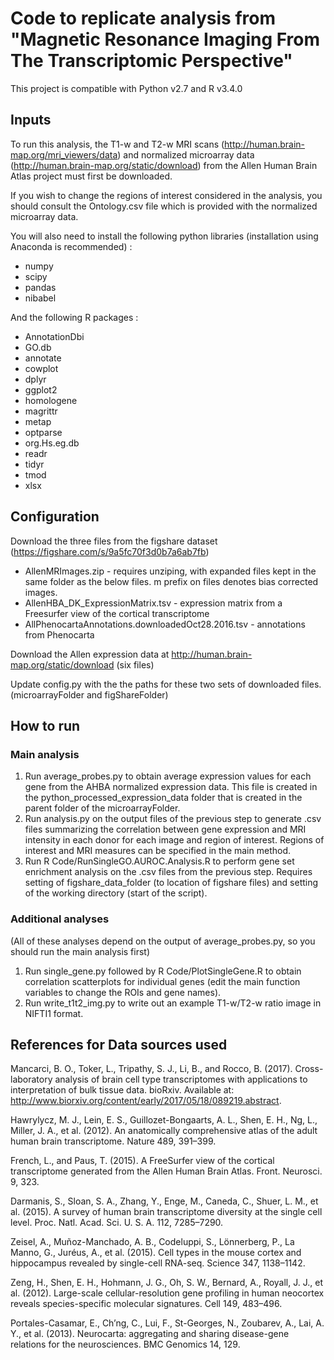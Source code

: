 # Code to replicate analysis from "Magnetic Resonance Imaging From The Transcriptomic Perspective"

This project is compatible with Python v2.7 and R v3.4.0

## Inputs 

To run this analysis, the T1-w and T2-w MRI scans (http://human.brain-map.org/mri_viewers/data) and normalized microarray data (http://human.brain-map.org/static/download) from the Allen Human Brain Atlas project must first be downloaded.

If you wish to change the regions of interest considered in the analysis, you should consult the Ontology.csv file which is provided with the normalized microarray data.

You will also need to install the following python libraries (installation using Anaconda is recommended) : 

* numpy
* scipy
* pandas
* nibabel

And the following R packages :

* AnnotationDbi
* GO.db
* annotate
* cowplot
* dplyr
* ggplot2
* homologene
* magrittr
* metap
* optparse
* org.Hs.eg.db
* readr
* tidyr
* tmod
* xlsx

## Configuration 

Download the three files from the figshare dataset (https://figshare.com/s/9a5fc70f3d0b7a6ab7fb)
* AllenMRImages.zip - requires unziping, with expanded files kept in the same folder as the below files. m prefix on files denotes bias corrected images.
* AllenHBA_DK_ExpressionMatrix.tsv - expression matrix from a Freesurfer view of the cortical transcriptome
* AllPhenocartaAnnotations.downloadedOct28.2016.tsv - annotations from Phenocarta

Download the Allen expression data at http://human.brain-map.org/static/download  (six files)

Update config.py with the the paths for these two sets of downloaded files. (microarrayFolder and figShareFolder)

## How to run

### Main analysis

1. Run average_probes.py to obtain average expression values for each gene from the AHBA normalized expression data. This file is created in the python_processed_expression_data folder that is created in the parent folder of the microarrayFolder. 
2. Run analysis.py on the output files of the previous step to generate .csv files summarizing the correlation between gene expression and MRI intensity in each donor for each image and region of interest. Regions of interest and MRI measures can be specified in the main method. 
3. Run R Code/RunSingleGO.AUROC.Analysis.R to perform gene set enrichment analysis on the .csv files from the previous step. Requires setting of figshare_data_folder (to location of figshare files) and setting of the working directory (start of the script).

### Additional analyses

(All of these analyses depend on the output of average_probes.py, so you should run the main analysis first)

1. Run single_gene.py followed by R Code/PlotSingleGene.R to obtain correlation scatterplots for individual genes (edit the main function variables to change the ROIs and gene names).
2. Run write_t1t2_img.py to write out an example T1-w/T2-w ratio image in NIFTI1 format.


## References for Data sources used

Mancarci, B. O., Toker, L., Tripathy, S. J., Li, B., and Rocco, B. (2017). Cross-laboratory analysis of brain cell type transcriptomes with applications to interpretation of bulk tissue data. bioRxiv. Available at: http://www.biorxiv.org/content/early/2017/05/18/089219.abstract.

Hawrylycz, M. J., Lein, E. S., Guillozet-Bongaarts, A. L., Shen, E. H., Ng, L., Miller, J. A., et al. (2012). An anatomically comprehensive atlas of the adult human brain transcriptome. Nature 489, 391–399.

French, L., and Paus, T. (2015). A FreeSurfer view of the cortical transcriptome generated from the Allen Human Brain Atlas. Front. Neurosci. 9, 323.

Darmanis, S., Sloan, S. A., Zhang, Y., Enge, M., Caneda, C., Shuer, L. M., et al. (2015). A survey of human brain transcriptome diversity at the single cell level. Proc. Natl. Acad. Sci. U. S. A. 112, 7285–7290.

Zeisel, A., Muñoz-Manchado, A. B., Codeluppi, S., Lönnerberg, P., La Manno, G., Juréus, A., et al. (2015). Cell types in the mouse cortex and hippocampus revealed by single-cell RNA-seq. Science 347, 1138–1142.

Zeng, H., Shen, E. H., Hohmann, J. G., Oh, S. W., Bernard, A., Royall, J. J., et al. (2012). Large-scale cellular-resolution gene profiling in human neocortex reveals species-specific molecular signatures. Cell 149, 483–496.

Portales-Casamar, E., Ch’ng, C., Lui, F., St-Georges, N., Zoubarev, A., Lai, A. Y., et al. (2013). Neurocarta: aggregating and sharing disease-gene relations for the neurosciences. BMC Genomics 14, 129.
